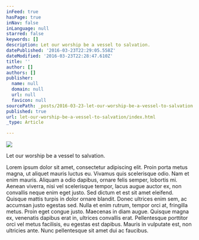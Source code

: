 ```yaml
---
inFeed: true
hasPage: true
inNav: false
inLanguage: null
starred: false
keywords: []
description: Let our worship be a vessel to salvation.
datePublished: '2016-03-23T22:29:05.558Z'
dateModified: '2016-03-23T22:28:47.610Z'
title: ''
author: []
authors: []
publisher:
  name: null
  domain: null
  url: null
  favicon: null
sourcePath: _posts/2016-03-23-let-our-worship-be-a-vessel-to-salvation.md
published: true
url: let-our-worship-be-a-vessel-to-salvation/index.html
_type: Article

---
```

![](https://the-grid-user-content.s3-us-west-2.amazonaws.com/26c53171-29a4-4e30-a3f6-6c441d7fa6e1.jpg)

Let our worship be a vessel to salvation.

Lorem ipsum dolor sit amet, consectetur adipiscing elit. Proin porta metus magna, ut aliquet mauris luctus eu. Vivamus quis scelerisque odio. Nam et enim mauris. Aliquam a odio dapibus, ornare felis semper, lobortis mi. Aenean viverra, nisi vel scelerisque tempor, lacus augue auctor ex, non convallis neque enim eget justo. Sed dictum et est sit amet eleifend. Quisque mattis turpis in dolor ornare blandit. Donec ultrices enim sem, ac accumsan justo egestas sed. Nulla et enim rutrum, tempor orci at, fringilla metus. Proin eget congue justo. Maecenas in diam augue. Quisque magna ex, venenatis dapibus erat in, ultrices convallis erat. Pellentesque porttitor orci vel metus facilisis, eu egestas est dapibus. Mauris in vulputate est, non ultricies ante. Nunc pellentesque sit amet dui ac faucibus.